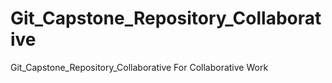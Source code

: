 # Git_Capstone_Repository_Collaborative
Git_Capstone_Repository_Collaborative For Collaborative Work
